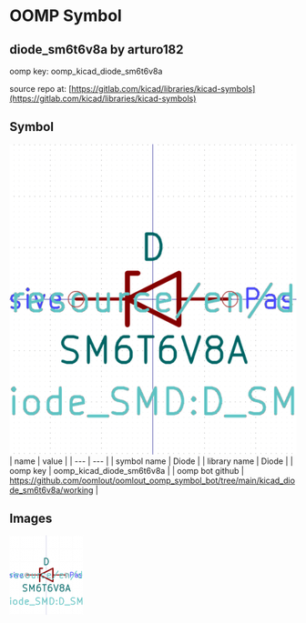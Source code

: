 # OOMP Symbol  
## diode_sm6t6v8a  by arturo182  
  
oomp key: oomp_kicad_diode_sm6t6v8a  
  
source repo at: [https://gitlab.com/kicad/libraries/kicad-symbols](https://gitlab.com/kicad/libraries/kicad-symbols)  
## Symbol  
  
[![working.png](working_600.png)](working.png)  
| name | value | 
| --- | --- | 
| symbol name | Diode | 
| library name | Diode | 
| oomp key | oomp_kicad_diode_sm6t6v8a | 
| oomp bot github | https://github.com/oomlout/oomlout_oomp_symbol_bot/tree/main/kicad_diode_sm6t6v8a/working | 
## Images  
  
[![working.png](working_140.png)](working.png)  
